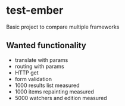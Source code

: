 # test-ember
Basic project to compare multiple frameworks

## Wanted functionality
* translate with params
* routing with params
* HTTP get
* form validation
* 1000 results list measured
* 1000 items repainting measured
* 5000 watchers and edition measured